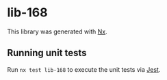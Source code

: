 # lib-168

This library was generated with [Nx](https://nx.dev).

## Running unit tests

Run `nx test lib-168` to execute the unit tests via [Jest](https://jestjs.io).
